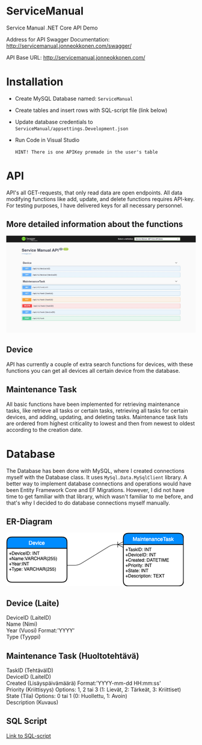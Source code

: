 # ServiceManual
Service Manual .NET Core API Demo

Address for API Swagger Documentation:  
http://servicemanual.jonneokkonen.com/swagger/

API Base URL: http://servicemanual.jonneokkonen.com/

# Installation

* Create MySQL Database named: `ServiceManual`
* Create tables and insert rows with SQL-script file (link below)
* Update database credentials to `ServiceManual/appsettings.Development.json`
* Run Code in Visual Studio
  
  `HINT! There is one APIKey premade in the user's table`

# API

API's all GET-requests, that only read data are open endpoints. All data modifying functions like add, update, and delete functions requires API-key. For testing purposes, I have delivered keys for all necessary personnel.

## More detailed information about the functions

![](doc/Swagger-frontpage.JPG)

## Device

API has currently a couple of extra search functions for devices, with these functions you can get all devices all certain device from the database.

## Maintenance Task

All basic functions have been implemented for retrieving maintenance tasks, like retrieve all tasks or certain tasks, retrieving all tasks for certain devices, and adding, updating, and deleting tasks. Maintenance task lists are ordered from highest criticality to lowest and then from newest to oldest according to the creation date. 

# Database

The Database has been done with MySQL, where I created connections myself with the Database class. It uses `MySql.Data.MySqlClient` library. A better way to implement database connections and operations would have been Entity Framework Core and EF Migrations. However, I did not have time to get familiar with that library, which wasn't familiar to me before, and that's why I decided to do database connections myself manually.

## ER-Diagram
![](doc/ServiceManual_ER_kaavio.png)

## Device (Laite)
DeviceID (LaiteID)  
Name (Nimi)  
Year (Vuosi) Format:'YYYY'  
Type (Tyyppi) 

## Maintenance Task (Huoltotehtävä)
TaskID (TehtäväID)  
DeviceID (LaiteID)  
Created (Lisäyspäivämäärä) Format:'YYYY-mm-dd HH:mm:ss'  
Priority (Kriittisyys) Options: 1, 2 tai 3 (1: Lievät, 2: Tärkeät, 3: Kriittiset)  
State (Tila) Options: 0 tai 1 (0: Huollettu, 1: Avoin)  
Description (Kuvaus)

## SQL Script

[Link to SQL-script](doc/ServiceManual.sql)